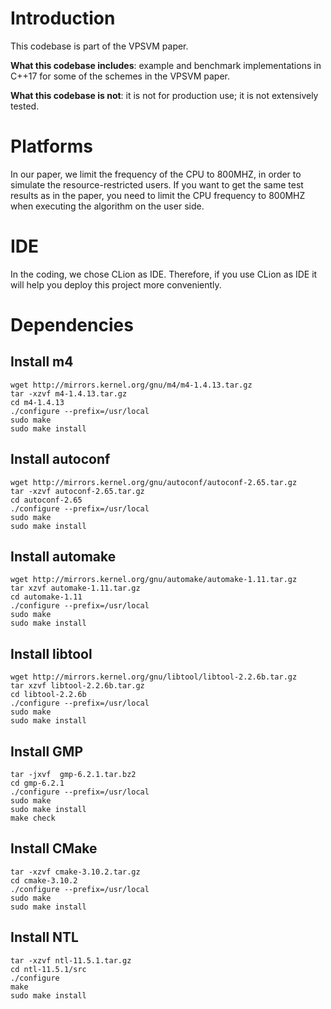 # Introduction
This codebase is part of the VPSVM paper.

**What this codebase includes**: example and benchmark implementations in C++17 for some of the schemes in the VPSVM paper.

**What this codebase is not**: it is not for production use; it is not extensively tested.

# Platforms
In our paper, we limit the frequency of the CPU to 800MHZ, in order to simulate the resource-restricted users. If you want to get the same test results as in the paper, you need to limit the CPU frequency to 800MHZ when executing the algorithm on the user side.

# IDE  
In the coding, we chose CLion as IDE. Therefore, if you use CLion as IDE it will help you deploy this project more conveniently.

# Dependencies  
## Install m4
    wget http://mirrors.kernel.org/gnu/m4/m4-1.4.13.tar.gz
    tar -xzvf m4-1.4.13.tar.gz
    cd m4-1.4.13
    ./configure --prefix=/usr/local
    sudo make
    sudo make install
## Install autoconf
    wget http://mirrors.kernel.org/gnu/autoconf/autoconf-2.65.tar.gz
    tar -xzvf autoconf-2.65.tar.gz
    cd autoconf-2.65
    ./configure --prefix=/usr/local
    sudo make
    sudo make install
## Install automake
    wget http://mirrors.kernel.org/gnu/automake/automake-1.11.tar.gz
    tar xzvf automake-1.11.tar.gz
    cd automake-1.11
    ./configure --prefix=/usr/local
    sudo make
    sudo make install
## Install libtool
    wget http://mirrors.kernel.org/gnu/libtool/libtool-2.2.6b.tar.gz
    tar xzvf libtool-2.2.6b.tar.gz
    cd libtool-2.2.6b
    ./configure --prefix=/usr/local
    sudo make
    sudo make install
## Install GMP
    tar -jxvf  gmp-6.2.1.tar.bz2
    cd gmp-6.2.1
    ./configure --prefix=/usr/local
    sudo make
    sudo make install
    make check
## Install CMake
    tar -xzvf cmake-3.10.2.tar.gz
    cd cmake-3.10.2
    ./configure --prefix=/usr/local
    sudo make
    sudo make install
## Install NTL
    tar -xzvf ntl-11.5.1.tar.gz
    cd ntl-11.5.1/src
    ./configure 
    make
    sudo make install



